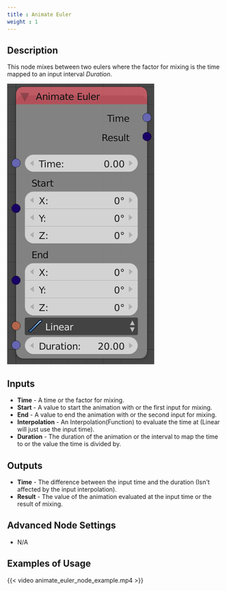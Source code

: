 ```yaml
---
title : Animate Euler
weight : 1
---
```


## Description

This node mixes between two eulers where the factor for mixing is the
time mapped to an input interval *Duration*.

![image](animate_euler_node.png)

## Inputs

- **Time** - A time or the factor for mixing.
- **Start** - A value to start the animation with or the first input
    for mixing.
- **End** - A value to end the animation with or the second input for
    mixing.
- **Interpolation** - An Interpolation(Function) to evaluate the time
    at (Linear will just use the input time).
- **Duration** - The duration of the animation or the interval to map
    the time to or the value the time is divided by.

## Outputs

- **Time** - The difference between the input time and the duration
    (Isn't affected by the input interpolation).
- **Result** - The value of the animation evaluated at the input time
    or the result of mixing.

## Advanced Node Settings

- N/A

## Examples of Usage

{{< video animate_euler_node_example.mp4 >}}
